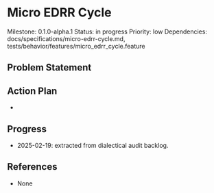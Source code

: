 # Micro EDRR Cycle
Milestone: 0.1.0-alpha.1
Status: in progress
Priority: low
Dependencies: docs/specifications/micro-edrr-cycle.md, tests/behavior/features/micro_edrr_cycle.feature

## Problem Statement
<description>


## Action Plan
- <tasks>

## Progress
- 2025-02-19: extracted from dialectical audit backlog.

## References
- None
